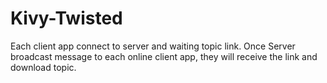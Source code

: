 Kivy-Twisted
====

Each client app connect to server and waiting topic link.
Once Server broadcast message to each online client app, they will receive the link and download topic.
